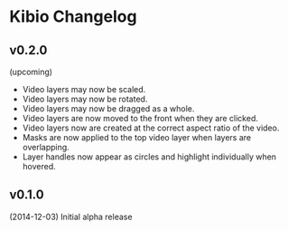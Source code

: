 # Kibio Changelog

## v0.2.0
(upcoming)

- Video layers may now be scaled.
- Video layers may now be rotated.
- Video layers may now be dragged as a whole.
- Video layers are now moved to the front when they are clicked.
- Video layers now are created at the correct aspect ratio of the video. 
- Masks are now applied to the top video layer when layers are overlapping.
- Layer handles now appear as circles and highlight individually when hovered.

## v0.1.0 
(2014-12-03) Initial alpha release